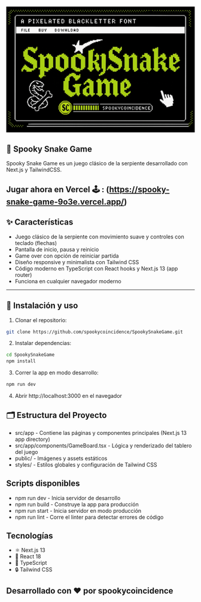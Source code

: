 
![Snake](spookysnakegame.png)

## 🐍 Spooky Snake Game

Spooky Snake Game es un juego clásico de la serpiente desarrollado con Next.js y TailwindCSS.

## Jugar ahora en Vercel 🕹️ : (https://spooky-snake-game-9o3e.vercel.app/)

## ✨ Características
* Juego clásico de la serpiente con movimiento suave y controles con teclado (flechas)
* Pantalla de inicio, pausa y reinicio
* Game over con opción de reiniciar partida
* Diseño responsive y minimalista con Tailwind CSS
* Código moderno en TypeScript con React hooks y Next.js 13 (app router)
* Funciona en cualquier navegador moderno

---

## 🚀 Instalación y uso
1. Clonar el repositorio:
```bash
git clone https://github.com/spookycoincidence/SpookySnakeGame.git
```
2. Instalar dependencias:
```bash
cd SpookySnakeGame
npm install
```
3. Correr la app en modo desarrollo:
```bash
npm run dev
```
4. Abrir http://localhost:3000 en el navegador

## 🗂️ Estructura del Proyecto
* src/app - Contiene las páginas y componentes principales (Next.js 13 app directory)
* src/app/components/GameBoard.tsx - Lógica y renderizado del tablero del juego
* public/ - Imágenes y assets estáticos
* styles/ - Estilos globales y configuración de Tailwind CSS

## Scripts disponibles
* npm run dev - Inicia servidor de desarrollo
* npm run build - Construye la app para producción
* npm run start - Inicia servidor en modo producción
* npm run lint - Corre el linter para detectar errores de código

## Tecnologías
* ⚛️ Next.js 13
* 🧠 React 18
* 💜 TypeScript
* 🔒 Tailwind CSS

## Desarrollado con ❤️ por spookycoincidence
